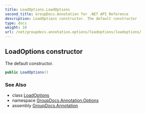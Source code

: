 ```yaml
---
title: LoadOptions.LoadOptions
second_title: GroupDocs.Annotation for .NET API Reference
description: LoadOptions constructor. The default constructor
type: docs
weight: 10
url: /net/groupdocs.annotation.options/loadoptions/loadoptions/
---
```

## LoadOptions constructor

The default constructor.

```csharp
public LoadOptions()
```

### See Also

* class [LoadOptions](../)
* namespace [GroupDocs.Annotation.Options](../../loadoptions/)
* assembly [GroupDocs.Annotation](../../../)


